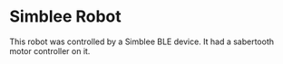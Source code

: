 # Simblee Robot 

This robot was controlled by a Simblee BLE device. It had a sabertooth motor controller on it. 
